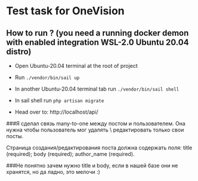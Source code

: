 # Test task for OneVision

## How to run ? (you need a running docker demon with enabled integration WSL-2.0 Ubuntu 20.04 distro)

- Open Ubuntu-20.04 terminal at the root of project

- Run `./vendor/bin/sail up`

- In another Ubuntu-20.04 terminal tab run `./vendor/bin/sail shell`

- In sail shell run `php artisan migrate`

- Head over to: http://localhost/api/




###Я сделал связь many-to-one между постом и пользователем. Она нужна чтобы пользователь мог удалять \ редактировать только свои посты.

Страница создания/редактирования поста должна содержать поля:
title (required);
body (required);
author_name (required).

###Не понятно зачем нужно title и body, если в нашей базе они не хранятся, но да ладно, это мелочи :)
